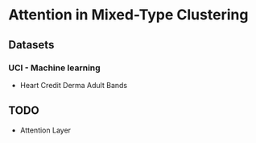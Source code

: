 # Attention in Mixed-Type Clustering

## Datasets

### UCI - Machine learning
- Heart Credit Derma Adult Bands

## TODO
- Attention Layer